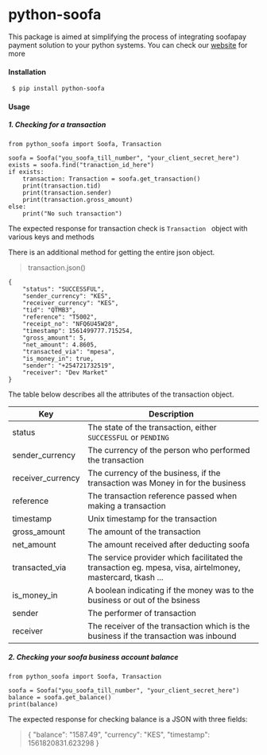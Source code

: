 # python-soofa

This package is aimed at simplifying the process of integrating 
soofapay payment solution to your python systems. You can check our 
[website] for more

#### Installation
```sh
 $ pip install python-soofa
 ```
    
#### Usage

##### 1. Checking for a transaction
```
from python_soofa import Soofa, Transaction

soofa = Soofa("you_soofa_till_number", "your_client_secret_here")
exists = soofa.find("tranaction_id_here")
if exists:
    transaction: Transaction = soofa.get_transaction()
    print(transaction.tid)
    print(transaction.sender)
    print(transaction.gross_amount)
else:
    print("No such transaction")

```
The expected response for transaction check is  `Transaction ` 
object with various keys and methods

There is an additional method for getting the entire json object.

> transaction.json()

```
{
    "status": "SUCCESSFUL",
    "sender_currency": "KES",
    "receiver_currency": "KES",
    "tid": "QTMB3",
    "reference": "T5002",
    "receipt_no": "NFQ6U45W28",
    "timestamp": 1561499777.715254,
    "gross_amount": 5,
    "net_amount": 4.8605,
    "transacted_via": "mpesa",
    "is_money_in": true,
    "sender": "+254721732519",
    "receiver": "Dev Market"
}
```

The table below describes all the attributes of the transaction object.


| Key | Description |
| ------ | ------ |
| status | The state of the transaction, either `SUCCESSFUL` or `PENDING` |
| sender_currency | The currency of the person who performed the transaction  |
| receiver_currency | The currency of the business, if the transaction was Money in for the business |
| reference | The transaction reference passed when making a transaction |
| timestamp | Unix timestamp for the transaction |
| gross_amount | The amount of the transaction |
| net_amount | The amount received after deducting soofa |
| transacted_via | The service provider which facilitated the transaction eg. mpesa, visa, airtelmoney, mastercard, tkash ... |
| is_money_in | A boolean indicating if the money was to the business or out of the bsiness |
| sender | The performer of transaction |
| receiver | The receiver of the transaction which is the business if the transaction was inbound |


##### 2. Checking your soofa business account balance
```
from python_soofa import Soofa, Transaction

soofa = Soofa("you_soofa_till_number", "your_client_secret_here")
balance = soofa.get_balance()
print(balance)
```
The expected response for checking balance is a JSON with three fields:

> {
>     "balance": "1587.49",
>     "currency": "KES",
>     "timestamp": 1561820831.623298
> }


   [website]: <https://www.soofapay.com>
